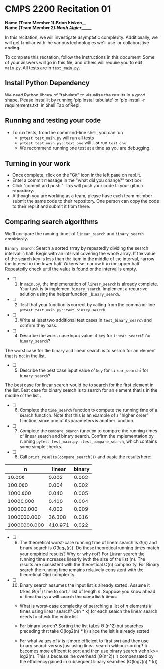 # CMPS 2200  Recitation 01

**Name (Team Member 1):**____Brian Kisken______  
**Name (Team Member 2):**___Noah Algier________

In this recitation, we will investigate asymptotic complexity. Additionally, we will get familiar with the various technologies we'll use for collaborative coding.

To complete this recitation, follow the instructions in this document. Some of your answers will go in this file, and others will require you to edit `main.py`. All tests are in `test_main.py`.

## Install Python Dependency

We need Python library of "tabulate" to visualize the results in a good shape. Please install it by running 'pip install tabulate' or 'pip install -r requirements.txt' in Shell Tab of Repl.  

## Running and testing your code

- To run tests, from the command-line shell, you can run
  + `pytest test_main.py` will run all tests
  + `pytest test_main.py::test_one` will just run `test_one`
  + We recommend running one test at a time as you are debugging.

## Turning in your work

- Once complete, click on the "Git" icon in the left pane on repl.it.
- Enter a commit message in the "what did you change?" text box
- Click "commit and push." This will push your code to your github repository.
- Although you are working as a team, please have each team member submit the same code to their repository. One person can copy the code to their repl.it and submit it from there.

## Comparing search algorithms

We'll compare the running times of `linear_search` and `binary_search` empirically.

`Binary Search`: Search a sorted array by repeatedly dividing the search interval in half. Begin with an interval covering the whole array. If the value of the search key is less than the item in the middle of the interval, narrow the interval to the lower half. Otherwise, narrow it to the upper half. Repeatedly check until the value is found or the interval is empty.

- [ ] 1. In `main.py`, the implementation of `linear_search` is already complete. Your task is to implement `binary_search`. Implement a recursive solution using the helper function `_binary_search`. 

- [ ] 2. Test that your function is correct by calling from the command-line `pytest test_main.py::test_binary_search`

- [ ] 3. Write at least two additional test cases in `test_binary_search` and confirm they pass.

- [ ] 4. Describe the worst case input value of `key` for `linear_search`? for `binary_search`? 

The worst case for the binary and linear search is to search for an element that is not in the list. 


- [ ] 5. Describe the best case input value of `key` for `linear_search`? for `binary_search`? 

The best case for linear search would be to search for the first element in the list. Best case for binary search is to search for an element that is in the middle of the list
. 


- [ ] 6. Complete the `time_search` function to compute the running time of a search function. Note that this is an example of a "higher order" function, since one of its parameters is another function.

- [ ] 7. Complete the `compare_search` function to compare the running times of linear search and binary search. Confirm the implementation by running `pytest test_main.py::test_compare_search`, which contains some simple checks.

- [ ] 8. Call `print_results(compare_search())` and paste the results here:

|            n |   linear |   binary |
|--------------|----------|----------|
|       10.000 |    0.002 |    0.002 |
|      100.000 |    0.004 |    0.002 |
|     1000.000 |    0.040 |    0.005 |
|    10000.000 |    0.410 |    0.004 |
|   100000.000 |    4.002 |    0.009 |
|  1000000.000 |   36.308 |    0.016 |
| 10000000.000 |  410.971 |    0.022 |



- [ ] 9. The theoretical worst-case running time of linear search is $O(n)$ and binary search is $O(log_2(n))$. Do these theoretical running times match your empirical results? Why or why not?
For Linear search the running time increases linearly iwth the size of the list (n). The results are consistent with the theoretical O(n) complexity. For Binary search the running time remains relatively consistent with the theoretical O(n) complexity. 



- [ ] 10. Binary search assumes the input list is already sorted. Assume it takes $\Theta(n^2)$ time to sort a list of length $n$. Suppose you know ahead of time that you will search the same list $k$ times. 
  + What is worst-case complexity of searching a list of $n$ elements $k$ times using linear search? 
  O(n * k) for each search the linear search needs to check the entire list

  + For binary search? 
  Sorting the list takes Θ (n^2) but searches preceding that take O(log2(n) * k) since the lsit is already sorted

 
  + For what values of $k$ is it more efficient to first sort and then use binary search versus just using linear search without sorting?
  it becomes more efficent to sort and then use binary search wehn k>= log2(n). This is because the overhead (Θ(n^2)) is compensated by the efficiency gained in subsequent binary searches (O(log2(n) * k))
